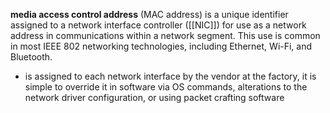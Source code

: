 **media access control address** (MAC address) is a unique identifier assigned to a network interface controller ([[NIC]]) for use as a network address in communications within a network segment. This use is common in most IEEE 802 networking technologies, including Ethernet, Wi-Fi, and Bluetooth.

- is assigned to each network interface by the vendor at the factory, it is simple to override it in software via OS commands, alterations to the network driver configuration, or using packet crafting software